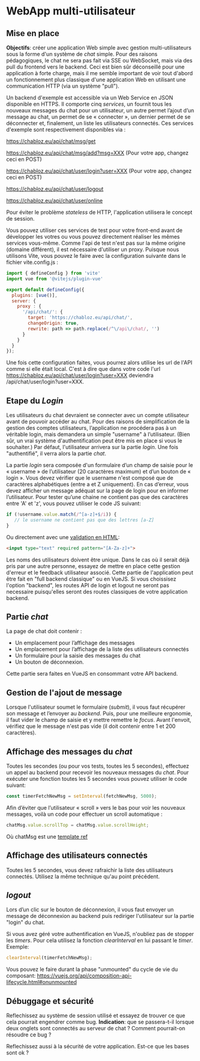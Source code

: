 # WebApp multi-utilisateur 

## Mise en place

**Objectifs**: créer une application Web simple avec gestion multi-utilisateurs sous la forme d'un système de *chat* simple. Pour des raisons pédagogiques, le chat ne sera pas fait via SSE ou WebSocket, mais via des pull du frontend vers le backend. Ceci est bien sûr déconseillé pour une application à forte charge, mais il me semble important de voir tout d'abord un fonctionnement plus classique d'une application Web en utilisant une communication HTTP (via un système "pull").

Un backend d'exemple est accessible via un Web Service en JSON disponible en HTTPS. Il comporte cinq *services*, un fournit tous les nouveaux messages du chat pour un utilisateur, un autre permet l’ajout d’un message au chat, un permet de se « connecter », un dernier permet de se déconnecter et, finalement, un liste les utilisateurs connectés. Ces services d'exemple sont respectivement disponibles via : 

https://chabloz.eu/api/chat/msg/get

https://chabloz.eu/api/chat/msg/add?msg=XXX (Pour votre app, changez ceci en POST)

https://chabloz.eu/api/chat/user/login?user=XXX  (Pour votre app, changez ceci en POST)

https://chabloz.eu/api/chat/user/logout

https://chabloz.eu/api/chat/user/online

Pour éviter le problème *stateless* de HTTP, l'application utilisera le concept de session.

Vous pouvez utiliser ces services de test pour votre front-end avant de développer les votres ou vous pouvez directement réaliser les mêmes services vous-même. Comme l'api de test n'est pas sur la même origine (domaine différent), il est nécessaire d'utiliser un proxy. Puisque nous utilisons Vite, vous pouvez le faire avec la configuration suivante dans le fichier vite.config.js :

```js
import { defineConfig } from 'vite'
import vue from '@vitejs/plugin-vue'

export default defineConfig({
  plugins: [vue()],
  server: {
    proxy : {
      '/api/chat/': {
        target: 'https://chabloz.eu/api/chat/',
        changeOrigin: true,
        rewrite: path => path.replace(/^\/api\/chat/, '')
      }
    }
  }
});
```

Une fois cette configuration faites, vous pourrez alors utilise les url de l'API comme si elle était local. C'est à dire que dans votre code l'url https://chabloz.eu/api/chat/user/login?user=XXX deviendra /api/chat/user/login?user=XXX.

## Etape du *Login*

Les utilisateurs du chat devraient se connecter avec un compte utilisateur avant de pouvoir accéder au chat. Pour des raisons de simplification de la gestion des comptes utilisateurs, l’application ne procédera pas à un véritable login, mais demandera un simple "username" à l’utilisateur. (Bien sûr, un vrai système d'authentification peut être mis en place si vous le souhaiter.) Par défaut, l'utilisateur arrivera sur la partie *login*. Une fois "authentifié", il verra alors la partie *chat*.

La partie *login* sera composée d'un formulaire d’un champ de saisie pour le « username » de l’utilisateur (20 caractères maximum) et d’un bouton de « login ».
Vous devez vérifier que le username n'est composé que de caractères alphabétiques (entre a et Z uniquement). En cas d’erreur, vous devez afficher un message adéquat sur la page de login pour en informer l’utilisateur. Pour tester qu’une chaine ne contient pas que des caractères entre 'A' et 'z', vous pouvez utiliser le code JS suivant:

```js
if (!username.value.match(/^[a-z]+$/i)) { 
   // le username ne contient pas que des lettres [a-Z]
}
```

Ou directement avec une [validation en HTML](https://developer.mozilla.org/fr/docs/Learn/Forms/Form_validation):

```html
<input type="text" required pattern="[A-Za-z]+">
```

Les noms des utilisateurs doivent être unique. Dans le cas où il serait déjà pris par une autre personne, essayez de mettre en place cette gestion d'erreur et le feedback utilisateur associé. Cette partie de l'application peut être fait en "full backend classique" ou en VueJS. Si vous choissisez l'option "backend", les routes API de login et logout ne seront pas necessaire puisqu'elles seront des routes classiques de votre application backend.

##  Partie *chat*

La page de chat doit contenir :
- Un emplacement pour l’affichage des messages
- Un emplacement pour l’affichage de la liste des utilisateurs connectés
- Un formulaire pour la saisie des messages du chat
- Un bouton de déconnexion.

Cette partie sera faites en VueJS en consommant votre API backend.

## Gestion de l'ajout de message

Lorsque l'utilisateur soumet le formulaire (*submit*), il vous faut récupérer son message et l’envoyer au *backend*. Puis, pour une meilleure ergonomie, il faut vider le champ de saisie et y mettre remettre le *focus*.
Avant l'envoit, vérifiez que le message n'est pas vide (il doit contenir entre 1 et 200 caractères). 

## Affichage des messages du *chat*

Toutes les secondes (ou pour vos tests, toutes les 5 secondes), effectuez un appel au backend pour recevoir les nouveaux messages du *chat*. Pour exécuter une fonction toutes les 5 secondes vous pouvez utiliser le code suivant:

```js
const timerFetchNewMsg = setInterval(fetchNewMsg, 5000); 
``` 

Afin d’éviter que l’utilisateur « scroll » vers le bas pour voir les nouveaux messages, voilà un code pour effectuer un scroll automatique : 

```js
chatMsg.value.scrollTop = chatMsg.value.scrollHeight;
```

Où chatMsg est une [template ref](https://vuejs.org/guide/essentials/template-refs.html#template-refs)


## Affichage des utilisateurs connectés

Toutes les 5 secondes, vous devez rafraichir la liste des utilisateurs connectés. Utilisez la même technique qu'au point précédent.

## *logout*

Lors d’un clic sur le bouton de déconnexion, il vous faut envoyer un message de déconnexion au backend puis rediriger l'utilisateur sur la partie "login" du chat.

Si vous avez géré votre authentification en VueJS, n'oubliez pas de stopper les *timers*. Pour cela utilisez la fonction *clearInterval* en lui passant le *timer*. Exemple:

```js
clearInterval(timerFetchNewMsg); 
```

Vous pouvez le faire durant la phase "unmounted" du cycle de vie du composant: https://vuejs.org/api/composition-api-lifecycle.html#onunmounted

## Débuggage et sécurité

Reflechissez au système de session utilisé et essayez de trouver ce que cela pourrait engendrer comme bug. **Indication**: que se passera-t-il lorsque deux onglets sont connectés au serveur de chat ? Comment pourrait-on résoudre ce bug ? 

Reflechissez aussi à la sécurité de votre application. Est-ce que les bases sont ok ?
